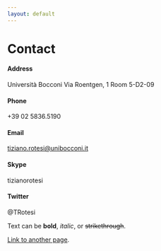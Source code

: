 ```yaml
---
layout: default
---
```


# Contact 

#### Address
Università Bocconi Via Roentgen, 1 Room 5-D2-09

#### Phone
+39 02 5836.5190

#### Email
tiziano.rotesi@unibocconi.it

#### Skype
tizianorotesi

#### Twitter
@TRotesi

Text can be **bold**, _italic_, or ~~strikethrough~~.

[Link to another page](./another-page.html).


